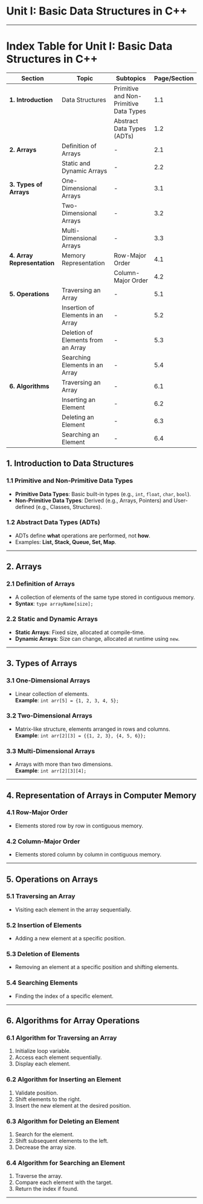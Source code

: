 # Unit I: Basic Data Structures in C++
---
# Index Table for Unit I: Basic Data Structures in C++

| **Section**               | **Topic**                                         | **Subtopics**                                    | **Page/Section** |
|---------------------------|---------------------------------------------------|-------------------------------------------------|------------------|
| **1. Introduction**       | Data Structures                                   | Primitive and Non-Primitive Data Types          | 1.1              |
|                           |                                                   | Abstract Data Types (ADTs)                     | 1.2              |
| **2. Arrays**             | Definition of Arrays                              | -                                               | 2.1              |
|                           | Static and Dynamic Arrays                         | -                                               | 2.2              |
| **3. Types of Arrays**    | One-Dimensional Arrays                            | -                                               | 3.1              |
|                           | Two-Dimensional Arrays                            | -                                               | 3.2              |
|                           | Multi-Dimensional Arrays                          | -                                               | 3.3              |
| **4. Array Representation** | Memory Representation                          | Row-Major Order                                 | 4.1              |
|                           |                                                   | Column-Major Order                              | 4.2              |
| **5. Operations**         | Traversing an Array                               | -                                               | 5.1              |
|                           | Insertion of Elements in an Array                 | -                                               | 5.2              |
|                           | Deletion of Elements from an Array                | -                                               | 5.3              |
|                           | Searching Elements in an Array                    | -                                               | 5.4              |
| **6. Algorithms**         | Traversing an Array                               | -                                               | 6.1              |
|                           | Inserting an Element                              | -                                               | 6.2              |
|                           | Deleting an Element                               | -                                               | 6.3              |
|                           | Searching an Element                              | -                                               | 6.4              |


## 1. Introduction to Data Structures

### 1.1 Primitive and Non-Primitive Data Types
- **Primitive Data Types**: Basic built-in types (e.g., `int`, `float`, `char`, `bool`).
- **Non-Primitive Data Types**: Derived (e.g., Arrays, Pointers) and User-defined (e.g., Classes, Structures).

### 1.2 Abstract Data Types (ADTs)
- ADTs define **what** operations are performed, not **how**.
- Examples: **List, Stack, Queue, Set, Map**.

---

## 2. Arrays

### 2.1 Definition of Arrays
- A collection of elements of the same type stored in contiguous memory.
- **Syntax**: `type arrayName[size];`

### 2.2 Static and Dynamic Arrays
- **Static Arrays**: Fixed size, allocated at compile-time.
- **Dynamic Arrays**: Size can change, allocated at runtime using `new`.

---

## 3. Types of Arrays

### 3.1 One-Dimensional Arrays
- Linear collection of elements.  
  **Example**: `int arr[5] = {1, 2, 3, 4, 5};`

### 3.2 Two-Dimensional Arrays
- Matrix-like structure, elements arranged in rows and columns.  
  **Example**: `int arr[2][3] = {{1, 2, 3}, {4, 5, 6}};`

### 3.3 Multi-Dimensional Arrays
- Arrays with more than two dimensions.  
  **Example**: `int arr[2][3][4];`

---

## 4. Representation of Arrays in Computer Memory

### 4.1 Row-Major Order
- Elements stored row by row in contiguous memory.

### 4.2 Column-Major Order
- Elements stored column by column in contiguous memory.

---

## 5. Operations on Arrays

### 5.1 Traversing an Array
- Visiting each element in the array sequentially.

### 5.2 Insertion of Elements
- Adding a new element at a specific position.

### 5.3 Deletion of Elements
- Removing an element at a specific position and shifting elements.

### 5.4 Searching Elements
- Finding the index of a specific element.

---

## 6. Algorithms for Array Operations

### 6.1 Algorithm for Traversing an Array
1. Initialize loop variable.
2. Access each element sequentially.
3. Display each element.

### 6.2 Algorithm for Inserting an Element
1. Validate position.
2. Shift elements to the right.
3. Insert the new element at the desired position.

### 6.3 Algorithm for Deleting an Element
1. Search for the element.
2. Shift subsequent elements to the left.
3. Decrease the array size.

### 6.4 Algorithm for Searching an Element
1. Traverse the array.
2. Compare each element with the target.
3. Return the index if found.

---
